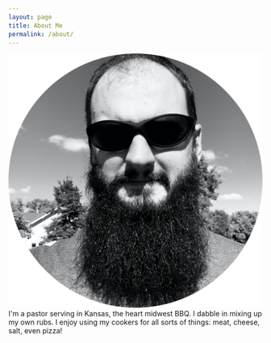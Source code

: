 ```yaml
---
layout: page
title: About Me
permalink: /about/
---
```


![The BBQ Rev](/assets/the-bbq-rev-round.png) I'm a pastor serving in Kansas, the heart midwest BBQ. I dabble in mixing up my own rubs. I enjoy using my cookers for all sorts of things: meat, cheese, salt, even pizza!
